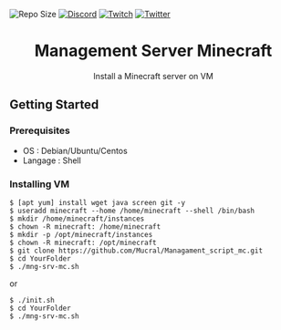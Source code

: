 ![Repo Size](https://img.shields.io/github/repo-size/Mucral/Managament_script_mc?color=yellow&logo=github)
[![Discord](https://img.shields.io/discord/252008610043789312?logo=discord)](https://discordapp.com/channels/252008610043789312)
[![Twitch](https://img.shields.io/twitch/status/mucral_tv?color=purple&logo=twitch&label=discord)](https://www.twitch.tv/mucral_tv)
[![Twitter](https://img.shields.io/twitter/url?label=twitter&url=https%3A%2F%2Ftwitter.com%2FMucral)](https://twitter.com/Mucral)
<h1 align="center">Management Server Minecraft</h1>
<p align="center">Install a Minecraft server on VM</p>

## Getting Started

### Prerequisites
 - OS : Debian/Ubuntu/Centos
 - Langage : Shell

### Installing VM
```
$ [apt yum] install wget java screen git -y
$ useradd minecraft --home /home/minecraft --shell /bin/bash
$ mkdir /home/minecraft/instances
$ chown -R minecraft: /home/minecraft
$ mkdir -p /opt/minecraft/instances
$ chown -R minecraft: /opt/minecraft
$ git clone https://github.com/Mucral/Managament_script_mc.git
$ cd YourFolder
$ ./mng-srv-mc.sh
```
or
```
$ ./init.sh
$ cd YourFolder
$ ./mng-srv-mc.sh
```
<!---
#### Running Locally Via [Github](https://github.com/YourUser/YourProject) (no install)
You can run this project locally by following these steps:
1. Clone/download the [repo](https://github.com/YourUser/YourProject)
2. Open terminal and cd into the project
3. Execute ```command_execution```

## Using the Application
1. Do this
    - Precision
2. And this
3. And also this

*Easy !*

### Configurations
Lorem ipsum dolor sit amet, consectetur adipiscing elit, sed do eiusmod tempor incididunt ut labore et dolore magna aliqua. Ut enim ad minim veniam, quis nostrud exercitation ullamco laboris nisi ut aliquip ex ea commodo consequat. Duis aute irure dolor in reprehenderit in voluptate velit esse cillum dolore eu fugiat nulla pariatur. Excepteur sint occaecat cupidatat non proident, sunt in culpa qui officia deserunt mollit anim id est laborum.

## Video
If you need something visual to help you get started, [I made a video for the original release of this project](https://youtu.be/YourVideo); some things may be different but the same concepts still apply.

## Issues Using the Tool
Lorem ipsum dolor sit amet, consectetur adipiscing elit, sed do eiusmod tempor incididunt ut labore et dolore magna aliqua. Ut enim ad minim veniam, quis nostrud exercitation ullamco laboris nisi ut aliquip ex ea commodo consequat. Duis aute irure dolor in reprehenderit in voluptate velit esse cillum dolore eu fugiat nulla pariatur. Excepteur sint occaecat cupidatat non proident, sunt in culpa qui officia deserunt mollit anim id est laborum.
-->


